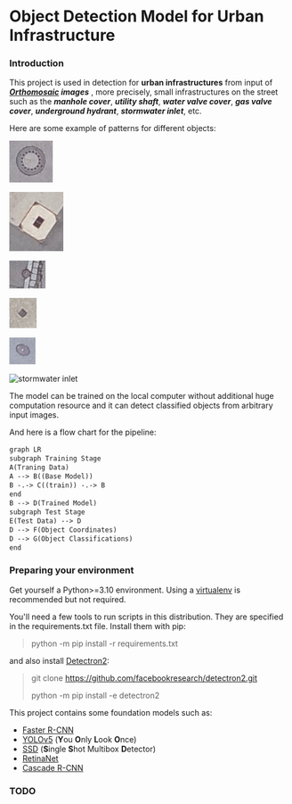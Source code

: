 ﻿# Object Detection Model for Urban Infrastructure

### Introduction
This project is used in detection for **urban infrastructures** from input of ***[Orthomosaic](https://www.dronegenuity.com/orthomosaic-maps-explained/) images*** , more precisely,  small infrastructures on the street such as the ***manhole cover***, ***utility shaft***, ***water valve cover***, ***gas valve cover***, ***underground hydrant***, ***stormwater inlet***, etc. 

Here are some example of patterns for different objects:

![manhole cover](https://github.com/nalkael/object-detect/blob/main/examples/pattern%20sample/001_Schachtdeckel/001_Kanalschachtdeckel/KSr_02.jpg)

![utility shaft](https://github.com/nalkael/object-detect/blob/main/examples/pattern%20sample/001_Schachtdeckel/002_Versorgungsschacht/VS_01.jpg)

![water valve cover](https://github.com/nalkael/object-detect/blob/main/examples/pattern%20sample/002_Schieberdeckel/001_Wasser/SD_Wasser_03.jpg)

![gas valve cover](https://github.com/nalkael/object-detect/blob/main/examples/pattern%20sample/002_Schieberdeckel/002_Gas/SD_Gas_04.jpg)

![underground hydrant](https://github.com/nalkael/object-detect/blob/main/examples/pattern%20sample/003_Unterflurhydrant/UFH_02.jpg)

![stormwater inlet](https://github.com/nalkael/object-detect/blob/main/examples/pattern%20sample/004_Sinkkaesten/25x50/SK50_03.jpg)


The model can be trained on the local computer without additional huge computation resource and it can detect classified objects from arbitrary input images.

And here is a flow chart for the pipeline:

```mermaid
graph LR
subgraph Training Stage
A(Traning Data) 
A --> B((Base Model))
B -.-> C((train)) -.-> B
end
B --> D(Trained Model)
subgraph Test Stage
E(Test Data) --> D
D --> F(Object Coordinates)
D --> G(Object Classifications)
end
```

### Preparing your environment

Get yourself a Python>=3.10 environment. Using a  [virtualenv](https://packaging.python.org/en/latest/guides/installing-using-pip-and-virtual-environments/#creating-a-virtual-environment)  is recommended but not required.

You'll need a few tools to run scripts in this distribution. They are specified in the requirements.txt file. Install them with pip:

> python -m pip install -r requirements.txt

and also install [Detectron2](https://github.com/facebookresearch/detectron2):
>git clone https://github.com/facebookresearch/detectron2.git
>
>python -m pip install -e detectron2

This project contains some foundation models such as:
- [Faster R-CNN](https://arxiv.org/abs/1506.01497)
- [YOLOv5](https://arxiv.org/html/2407.20892v1) (**Y**ou **O**nly **L**ook **O**nce)
- [SSD](https://arxiv.org/abs/1512.02325) (**S**ingle **S**hot Multibox **D**etector)
- [RetinaNet](https://arxiv.org/abs/1708.02002)
- [Cascade R-CNN](https://arxiv.org/abs/1712.00726)

### TODO



